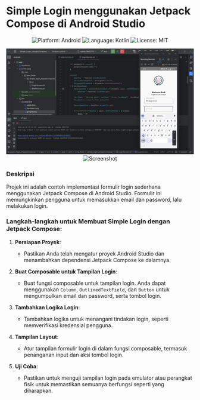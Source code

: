 # Simple Login menggunakan Jetpack Compose di Android Studio

<p align="center">
  <img src="https://img.shields.io/badge/platform-Android-brightgreen.svg" alt="Platform: Android">
  <img src="https://img.shields.io/badge/language-Kotlin-orange.svg" alt="Language: Kotlin">
  <img src="https://img.shields.io/badge/license-MIT-blue.svg" alt="License: MIT">
</p>

<p align="center">
  <img src="https://github.com/Wira07/Simple_Login_JetpackCompose/blob/master/app/src/main/res/drawable/preview.png" width="800" alt="Screenshot">
  <img src="https://github.com/Wira07/Simple_Login_JetpackCompose/blob/master/app/src/main/res/drawable/image.png" width="800" alt="Screenshot">
</p>

### Deskripsi
Projek ini adalah contoh implementasi formulir login sederhana menggunakan Jetpack Compose di Android Studio. Formulir ini memungkinkan pengguna untuk memasukkan email dan password, lalu melakukan login.

### Langkah-langkah untuk Membuat Simple Login dengan Jetpack Compose:

1. **Persiapan Proyek**:
   - Pastikan Anda telah mengatur proyek Android Studio dan menambahkan dependensi Jetpack Compose ke dalamnya.

2. **Buat Composable untuk Tampilan Login**:
   - Buat fungsi composable untuk tampilan login. Anda dapat menggunakan `Column`, `OutlinedTextField`, dan `Button` untuk mengumpulkan email dan password, serta tombol login.

3. **Tambahkan Logika Login**:
   - Tambahkan logika untuk menangani tindakan login, seperti memverifikasi kredensial pengguna.

4. **Tampilan Layout**:
   - Atur tampilan formulir login di dalam fungsi composable, termasuk penanganan input dan aksi tombol login.

5. **Uji Coba**:
   - Pastikan untuk menguji tampilan login pada emulator atau perangkat fisik untuk memastikan semuanya berfungsi seperti yang diharapkan.
